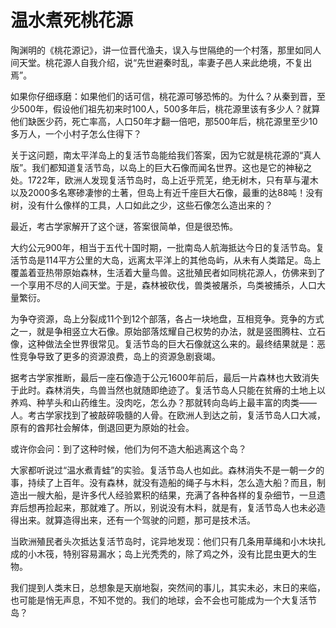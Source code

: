 # 温水煮死桃花源

陶渊明的《桃花源记》，讲一位晋代渔夫，误入与世隔绝的一个村落，那里如同人间天堂。桃花源人自我介绍，说“先世避秦时乱，率妻子邑人来此绝境，不复出焉”。

如果你仔细琢磨：如果他们的话可信，桃花源可够恐怖的。为什么？从秦到晋，至少500年，假设他们祖先初来时100人，500多年后，桃花源里该有多少人？就算他们缺医少药，死亡率高，人口50年才翻一倍吧，那500年后，桃花源里至少10多万人，一个小村子怎么住得下？

关于这问题，南太平洋岛上的复活节岛能给我们答案，因为它就是桃花源的“真人版”。我们都知道复活节岛，以岛上的巨大石像而闻名世界。这也是它的神秘之处。1722年，欧洲人发现复活节岛时，岛上近乎荒芜，绝无树木，只有草与灌木以及2000多名寒碜凄惨的土著，但岛上有近千座巨大石像，最重的达88吨！没有树，没有什么像样的工具，人口如此之少，这些石像怎么造出来的？

最近，考古学家解开了这个谜，答案很简单，但是很恐怖。

大约公元900年，相当于五代十国时期，一批南岛人航海抵达今日的复活节岛。复活节岛是114平方公里的大岛，远离太平洋上的其他岛屿，从未有人类踏足。岛上覆盖着亚热带原始森林，生活着大量鸟兽。这批殖民者如同桃花源人，仿佛来到了一个享用不尽的人间天堂。于是，森林被砍伐，兽类被屠杀，鸟类被捕杀，人口大量繁衍。

为争夺资源，岛上分裂成11个到12个部落，各占一块地盘，互相竞争。竞争的方式之一，就是争相竖立大石像。原始部落炫耀自己权势的办法，就是竖图腾柱、立石像，这种做法全世界很常见。复活节岛的巨大石像就这么来的。最终结果就是：恶性竞争导致了更多的资源浪费，岛上的资源急剧衰竭。

据考古学家推断，最后一座石像造于公元1600年前后，最后一片森林也大致消失于此时。森林消失，鸟兽当然也就随即绝迹了。复活节岛人只能在贫瘠的土地上以养鸡、种芋头和山药维生。没肉吃，怎么办？那就转向岛屿上最丰富的肉类——人。考古学家找到了被敲碎吸髓的人骨。在欧洲人到达之前，复活节岛人口大减，原有的酋邦社会解体，倒退回更为原始的社会。

或许你会问：到了这种时候，他们为何不造大船逃离这个岛？

大家都听说过“温水煮青蛙”的实验。复活节岛人也如此。森林消失不是一朝一夕的事，持续了上百年。没有森林，就没有造船的绳子与木料，怎么造大船？而且，制造出一艘大船，是许多代人经验累积的结果，充满了各种各样的复杂细节，一旦遗弃后想再捡起来，那就难了。所以，别说没有木料，就是有，复活节岛人也未必造得出来。就算造得出来，还有一个驾驶的问题，那可是技术活。

当欧洲殖民者头次抵达复活节岛时，诧异地发现：他们只有几条用草绳和小木块扎成的小木筏，特别容易漏水；岛上光秃秃的，除了鸡之外，没有比昆虫更大的生物。

我们提到人类末日，总想象是天崩地裂，突然间的事儿，其实未必，末日的来临，也可能是悄无声息，不知不觉的。我们的地球，会不会也可能成为一个大复活节岛？